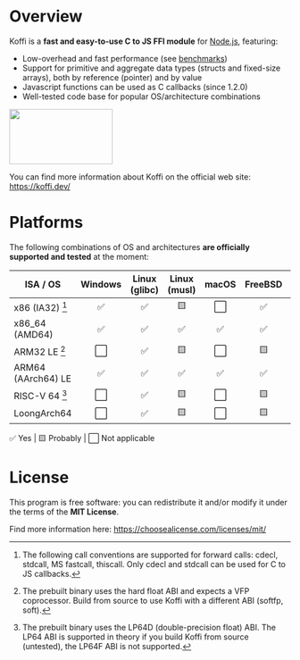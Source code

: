 # Overview

Koffi is a **fast and easy-to-use C to JS FFI module** for [Node.js](https://nodejs.org/), featuring:

* Low-overhead and fast performance (see [benchmarks](https://koffi.dev/benchmarks))
* Support for primitive and aggregate data types (structs and fixed-size arrays), both by reference (pointer) and by value
* Javascript functions can be used as C callbacks (since 1.2.0)
* Well-tested code base for popular OS/architecture combinations

<div class="illustrations">
    <img src="{{ ASSET static/koffi/logo.webp }}" width="185" height="99" alt=""/>
</div>

You can find more information about Koffi on the official web site: https://koffi.dev/

# Platforms

The following combinations of OS and architectures __are officially supported and tested__ at the moment:

ISA / OS           | Windows | Linux (glibc) | Linux (musl) | macOS | FreeBSD | OpenBSD
------------------ | ------- | ------------- | ------------ | ----- | ------- | -------
x86 (IA32) [^1]    | ✅       | ✅             | 🟨            | ⬜️    | ✅       | ✅
x86_64 (AMD64)     | ✅       | ✅             | ✅            | ✅    | ✅       | ✅
ARM32 LE [^2]      | ⬜️       | ✅             | 🟨            | ⬜️    | 🟨       | 🟨
ARM64 (AArch64) LE | ✅       | ✅             | ✅            | ✅    | ✅       | 🟨
RISC-V 64 [^3]     | ⬜️       | ✅             | 🟨            | ⬜️    | 🟨       | 🟨
LoongArch64        | ⬜️       | ✅             | 🟨            | ⬜️    | 🟨       | 🟨

<div class="legend">✅ Yes | 🟨 Probably | ⬜️ Not applicable</div>

[^1]: The following call conventions are supported for forward calls: cdecl, stdcall, MS fastcall, thiscall. Only cdecl and stdcall can be used for C to JS callbacks.
[^2]: The prebuilt binary uses the hard float ABI and expects a VFP coprocessor. Build from source to use Koffi with a different ABI (softfp, soft).
[^3]: The prebuilt binary uses the LP64D (double-precision float) ABI. The LP64 ABI is supported in theory if you build Koffi from source (untested), the LP64F ABI is not supported.

# License

This program is free software: you can redistribute it and/or modify it under the terms of the **MIT License**.

Find more information here: https://choosealicense.com/licenses/mit/

<style>
     table td:not(:first-child) { text-align: center; }
</style>

